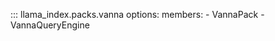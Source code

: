 ::: llama_index.packs.vanna
    options:
      members:
        - VannaPack
        - VannaQueryEngine
